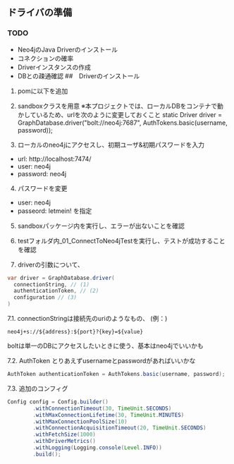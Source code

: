 ## ドライバの準備
### TODO
- Neo4jのJava Driverのインストール
- コネクションの確率
- Driverインスタンスの作成
- DBとの疎通確認
##　Driverのインストール
1. pomに以下を追加
2. sandboxクラスを用意
※本プロジェクトでは、ローカルDBをコンテナで動かしているため、urlを次のように変更しておくこと
static Driver driver = GraphDatabase.driver("bolt://neo4j:7687",
    AuthTokens.basic(username, password));

3. ローカルのneo4jにアクセスし、初期ユーザ&初期パスワードを入力
- url: http://localhost:7474/
- user: neo4j
- password: neo4j
4. パスワードを変更
- user: neo4j
- passeord: letmein!
を指定

5. sandboxパッケージ内を実行し、エラーが出ないことを確認

6. testフォルダ内_01_ConnectToNeo4jTestを実行し、テストが成功することを確認

7. driverの引数について、
```java
var driver = GraphDatabase.driver(
  connectionString, // (1)
  authenticationToken, // (2)
  configuration // (3)
)
```
7.1. connectionStringは接続先のuriのようなもの、
(例：)
```
neo4j+s://${address}:${port}?{key}=${value}
```
boltは単一のDBにアクセスしたいときに使う、基本はneo4jでいいかも

7.2. AuthToken
とりあえずusernameとpasswordがあればいいかな
```java
AuthToken authenticationToken = AuthTokens.basic(username, password);
```

7.3. 追加のコンフィグ
```java
Config config = Config.builder()
        .withConnectionTimeout(30, TimeUnit.SECONDS)
        .withMaxConnectionLifetime(30, TimeUnit.MINUTES)
        .withMaxConnectionPoolSize(10)
        .withConnectionAcquisitionTimeout(20, TimeUnit.SECONDS)
        .withFetchSize(1000)
        .withDriverMetrics()
        .withLogging(Logging.console(Level.INFO))
        .build();
```